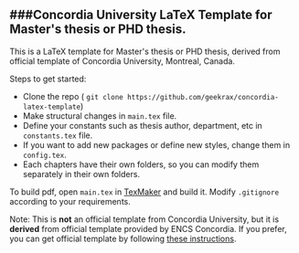 ###Concordia University LaTeX Template for Master's thesis or PHD thesis.
-------------------------------------------------------------------------

This is a LaTeX template for Master's thesis or PHD thesis, derived from official template of Concordia University, Montreal, Canada.

Steps to get started:
- Clone the repo ( `git clone https://github.com/geekrax/concordia-latex-template`)
- Make structural changes in `main.tex` file.
- Define your constants such as thesis author, department, etc in `constants.tex` file.
- If you want to add new packages or define new styles, change them in `config.tex`.
- Each chapters have their own folders, so you can modify them separately in their own folders.

To build pdf, open `main.tex` in [TexMaker](http://www.xm1math.net/texmaker/) and build it.
Modify `.gitignore` according to your requirements.


Note: This is **not** an official template from Concordia University, but it is **derived** from official template provided by ENCS Concordia. If you prefer, you can get official template by following [these instructions](https://aits.encs.concordia.ca/helpdesk/faq/showfaq.php?id=138).
